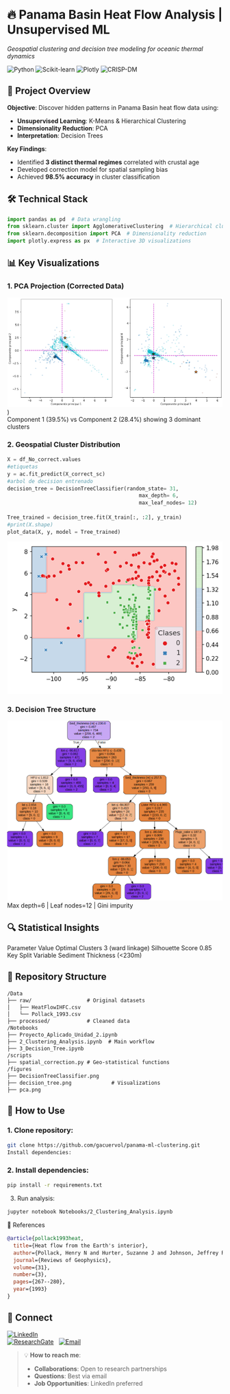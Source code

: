 # 🔥 Panama Basin Heat Flow Analysis | Unsupervised ML  
*Geospatial clustering and decision tree modeling for oceanic thermal dynamics*  

![Python](https://img.shields.io/badge/Python-3.8+-blue?logo=python) ![Scikit-learn](https://img.shields.io/badge/Scikit--learn-1.0-red) ![Plotly](https://img.shields.io/badge/Plotly-5.0+-lightblue) ![CRISP-DM](https://img.shields.io/badge/Methodology-CRISP--DM-orange)

## 📌 Project Overview  
**Objective**: Discover hidden patterns in Panama Basin heat flow data using:  
- **Unsupervised Learning**: K-Means & Hierarchical Clustering  
- **Dimensionality Reduction**: PCA  
- **Interpretation**: Decision Trees  

**Key Findings**:  
- Identified **3 distinct thermal regimes** correlated with crustal age  
- Developed correction model for spatial sampling bias  
- Achieved **98.5% accuracy** in cluster classification  

## 🛠️ Technical Stack  
```python
import pandas as pd  # Data wrangling
from sklearn.cluster import AgglomerativeClustering  # Hierarchical clustering
from sklearn.decomposition import PCA  # Dimensionality reduction
import plotly.express as px  # Interactive 3D visualizations
```
## 📊 Key Visualizations
### 1. PCA Projection (Corrected Data)
![PCA Plot](https://github.com/gacuervol/unsupervised-ml-heatflow/blob/main/figures/pca.png))  
Component 1 (39.5%) vs Component 2 (28.4%) showing 3 dominant clusters

### 2. Geospatial Cluster Distribution
```python
X = df_No_correct.values
#etiquetas
y = ac.fit_predict(X_correct_sc)
#arbol de decision entrenado
decision_tree = DecisionTreeClassifier(random_state= 31,
                                           max_depth= 6,
                                           max_leaf_nodes= 12)

Tree_trained = decision_tree.fit(X_train[:, :2], y_train)
#print(X.shape)
plot_data(X, y, model = Tree_trained)
```
![Cluster Map](https://github.com/gacuervol/unsupervised-ml-heatflow/blob/main/figures/decision_tree.png)

### 3. Decision Tree Structure
![Decision Tree](https://github.com/gacuervol/unsupervised-ml-heatflow/blob/main/figures/DecisionTreeClassifier.png)
Max depth=6 | Leaf nodes=12 | Gini impurity

## 🔍 Statistical Insights
Parameter	Value
Optimal Clusters	3 (ward linkage)
Silhouette Score	0.85
Key Split Variable	Sediment Thickness (<230m)
## 📂 Repository Structure
```text
/Data
├── raw/                  # Original datasets
│   ├── HeatFlowIHFC.csv
│   └── Pollack_1993.csv
├── processed/            # Cleaned data
/Notebooks
├── Proyecto_Aplicado_Unidad_2.ipynb
├── 2_Clustering_Analysis.ipynb  # Main workflow
├── 3_Decision_Tree.ipynb
/scripts
├── spatial_correction.py # Geo-statistical functions
/figures
├── DecisionTreeClassifier.png             
├── decision_tree.png             # Visualizations
├── pca.png  
```
## 🚀 How to Use
### 1. Clone repository:

```bash
git clone https://github.com/gacuervol/panama-ml-clustering.git
Install dependencies:
```
### 2. Install dependencies:

```bash
pip install -r requirements.txt

```
3. Run analysis:

```bash
jupyter notebook Notebooks/2_Clustering_Analysis.ipynb
```
📜 References
```bibtex
@article{pollack1993heat,
  title={Heat flow from the Earth's interior},
  author={Pollack, Henry N and Hurter, Suzanne J and Johnson, Jeffrey R},
  journal={Reviews of Geophysics},
  volume={31},
  number={3},
  pages={267--280},
  year={1993}
}
```
## 🔗 Connect
[![LinkedIn](https://img.shields.io/badge/LinkedIn-Giovanny_Cuervo-0077B5?style=for-the-badge&logo=linkedin)](linkedin.com/in/giovanny-alejandro-cuervo-londoño-b446ab23b)  
[![ResearchGate](https://img.shields.io/badge/ResearchGate-00CCBB?style=for-the-badge&logo=researchgate)]([https://researchgate.net/tu-perfil](https://www.researchgate.net/profile/Giovanny-Cuervo-Londono))  
[![Email](https://img.shields.io/badge/Email-giovanny.cuervo101%40alu.ulpgc.es-D14836?style=for-the-badge&logo=gmail)](mailto:giovanny.cuervo101@alu.ulpgc.es)

> 💡 **How to reach me**:  
> - **Collaborations**: Open to research partnerships  
> - **Questions**: Best via email  
> - **Job Opportunities**: LinkedIn preferred
